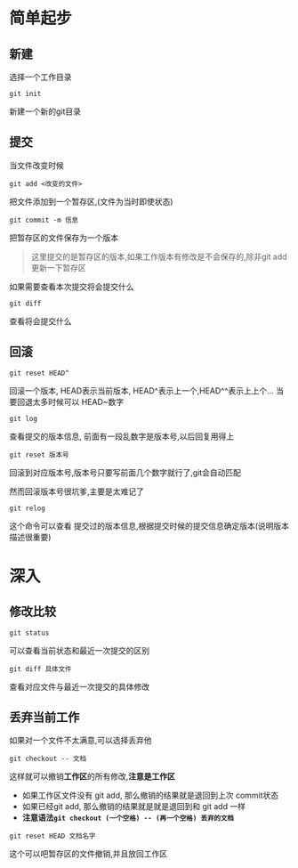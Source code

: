# 简单起步

## 新建
选择一个工作目录

    git init

新建一个新的git目录

## 提交

当文件改变时候

    git add <改变的文件>

把文件添加到一个暂存区,(文件为当时即使状态)

    git commit -m 信息

把暂存区的文件保存为一个版本

> 这里提交的是暂存区的版本,如果工作版本有修改是不会保存的,除非git add 更新一下暂存区

如果需要查看本次提交将会提交什么

    git diff

查看将会提交什么

## 回滚

    git reset HEAD^

回滚一个版本, HEAD表示当前版本, HEAD^表示上一个,HEAD^^表示上上个...  当要回退太多时候可以 HEAD~数字

    git log

查看提交的版本信息, 前面有一段乱数字是版本号,以后回复用得上

    git reset 版本号

回滚到对应版本号,版本号只要写前面几个数字就行了,git会自动匹配

然而回滚版本号很坑爹,主要是太难记了

    git relog

这个命令可以查看 提交过的版本信息,根据提交时候的提交信息确定版本(说明版本描述很重要)


# 深入


## 修改比较

    git status

可以查看当前状态和最近一次提交的区别

    git diff 具体文件

查看对应文件与最近一次提交的具体修改

## 丢弃当前工作

如果对一个文件不太满意,可以选择丢弃他

    git checkout -- 文档

这样就可以撤销**工作区**的所有修改,**注意是工作区**
* 如果工作区文件没有 git add, 那么撤销的结果就是退回到上次 commit状态
* 如果已经git add, 那么撤销的结果就是就是退回到和 git add 一样
* **注意语法`git checkout (一个空格) -- (再一个空格) 丢弃的文档`**
    
```
git reset HEAD 文档名字
```

这个可以吧暂存区的文件撤销,并且放回工作区
